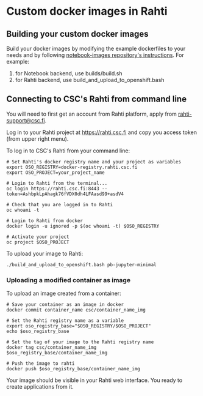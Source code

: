 # Custom docker images in Rahti

## Building your custom docker images
Build your docker images by modifying the example dockerfiles to your needs and by following [notebook-images repository's instructions](https://github.com/CSCfi/notebook-images/blob/master/builds/build.sh). For example:
  1. for Notebook backend, use builds/build.sh
  2. for Rahti backend, use build_and_upload_to_openshift.bash


## Connecting to CSC's Rahti from command line
You will need to first get an account from Rahti platform, apply from rahti-support@csc.fi.

Log in to your Rahti project at https://rahti.csc.fi and copy you access token (from upper right menu).

To log in to CSC's Rahti from your command line:
```
# Set Rahti's docker registry name and your project as variables
export OSO_REGISTRY=docker-registry.rahti.csc.fi
export OSO_PROJECT=your_project_name

# Login to Rahti from the terminal...
oc login https://rahti.csc.fi:8443 --token=AshbpkLpAhagk76fVDX0dh4LFAasd99+asdV4

# Check that you are logged in to Rahti
oc whoami -t

# Login to Rahti from docker
docker login -u ignored -p $(oc whoami -t) $OSO_REGISTRY

# Activate your project
oc project $OSO_PROJECT
```

To upload your image to Rahti:
```
./build_and_upload_to_openshift.bash pb-jupyter-minimal
```

### Uploading a modified container as image
To upload an image created from a container:
```
# Save your container as an image in docker
docker commit container_name csc/container_name_img

# Set the Rahti registry name as a variable
export oso_registry_base="$OSO_REGISTRY/$OSO_PROJECT"
echo $oso_registry_base

# Set the tag of your image to the Rahti registry name
docker tag csc/container_name_img $oso_registry_base/container_name_img

# Push the image to rahti
docker push $oso_registry_base/container_name_img
```

Your image should be visible in your Rahti web interface. You ready to create applications from it.
